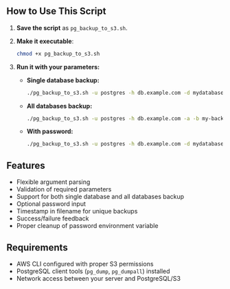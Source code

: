 ## How to Use This Script

1. **Save the script** as `pg_backup_to_s3.sh`.
2. **Make it executable**:
    ```sh
    chmod +x pg_backup_to_s3.sh
    ```
3. **Run it with your parameters:**

    - **Single database backup:**
      ```sh
      ./pg_backup_to_s3.sh -u postgres -h db.example.com -d mydatabase -b my-backup-bucket
      ```

    - **All databases backup:**
      ```sh
      ./pg_backup_to_s3.sh -u postgres -h db.example.com -a -b my-backup-bucket
      ```

    - **With password:**
      ```sh
      ./pg_backup_to_s3.sh -u postgres -h db.example.com -d mydatabase -b my-backup-bucket -p "secretpassword"
      ```

## Features

- Flexible argument parsing
- Validation of required parameters
- Support for both single database and all databases backup
- Optional password input
- Timestamp in filename for unique backups
- Success/failure feedback
- Proper cleanup of password environment variable

## Requirements

- AWS CLI configured with proper S3 permissions
- PostgreSQL client tools (`pg_dump`, `pg_dumpall`) installed
- Network access between your server and PostgreSQL/S3
